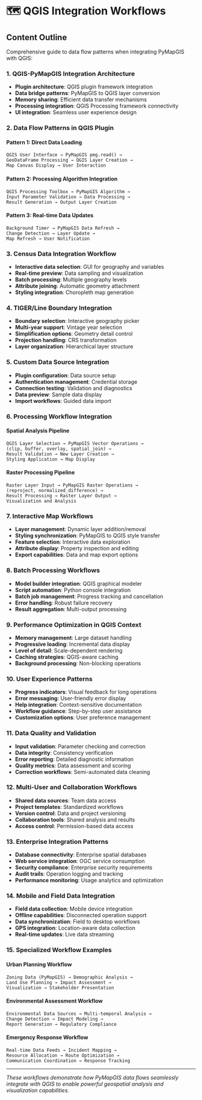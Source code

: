 # 🗺️ QGIS Integration Workflows

## Content Outline

Comprehensive guide to data flow patterns when integrating PyMapGIS with QGIS:

### 1. QGIS-PyMapGIS Integration Architecture
- **Plugin architecture**: QGIS plugin framework integration
- **Data bridge patterns**: PyMapGIS to QGIS layer conversion
- **Memory sharing**: Efficient data transfer mechanisms
- **Processing integration**: QGIS Processing framework connectivity
- **UI integration**: Seamless user experience design

### 2. Data Flow Patterns in QGIS Plugin

#### Pattern 1: Direct Data Loading
```
QGIS User Interface → PyMapGIS pmg.read() → 
GeoDataFrame Processing → QGIS Layer Creation → 
Map Canvas Display → User Interaction
```

#### Pattern 2: Processing Algorithm Integration
```
QGIS Processing Toolbox → PyMapGIS Algorithm → 
Input Parameter Validation → Data Processing → 
Result Generation → Output Layer Creation
```

#### Pattern 3: Real-time Data Updates
```
Background Timer → PyMapGIS Data Refresh → 
Change Detection → Layer Update → 
Map Refresh → User Notification
```

### 3. Census Data Integration Workflow
- **Interactive data selection**: GUI for geography and variables
- **Real-time preview**: Data sampling and visualization
- **Batch processing**: Multiple geography levels
- **Attribute joining**: Automatic geometry attachment
- **Styling integration**: Choropleth map generation

### 4. TIGER/Line Boundary Integration
- **Boundary selection**: Interactive geography picker
- **Multi-year support**: Vintage year selection
- **Simplification options**: Geometry detail control
- **Projection handling**: CRS transformation
- **Layer organization**: Hierarchical layer structure

### 5. Custom Data Source Integration
- **Plugin configuration**: Data source setup
- **Authentication management**: Credential storage
- **Connection testing**: Validation and diagnostics
- **Data preview**: Sample data display
- **Import workflows**: Guided data import

### 6. Processing Workflow Integration

#### Spatial Analysis Pipeline
```
QGIS Layer Selection → PyMapGIS Vector Operations → 
(clip, buffer, overlay, spatial_join) → 
Result Validation → New Layer Creation → 
Styling Application → Map Display
```

#### Raster Processing Pipeline
```
Raster Layer Input → PyMapGIS Raster Operations → 
(reproject, normalized_difference) → 
Result Processing → Raster Layer Output → 
Visualization and Analysis
```

### 7. Interactive Map Workflows
- **Layer management**: Dynamic layer addition/removal
- **Styling synchronization**: PyMapGIS to QGIS style transfer
- **Feature selection**: Interactive data exploration
- **Attribute display**: Property inspection and editing
- **Export capabilities**: Data and map export options

### 8. Batch Processing Workflows
- **Model builder integration**: QGIS graphical modeler
- **Script automation**: Python console integration
- **Batch job management**: Progress tracking and cancellation
- **Error handling**: Robust failure recovery
- **Result aggregation**: Multi-output processing

### 9. Performance Optimization in QGIS Context
- **Memory management**: Large dataset handling
- **Progressive loading**: Incremental data display
- **Level of detail**: Scale-dependent rendering
- **Caching strategies**: QGIS-aware caching
- **Background processing**: Non-blocking operations

### 10. User Experience Patterns
- **Progress indicators**: Visual feedback for long operations
- **Error messaging**: User-friendly error display
- **Help integration**: Context-sensitive documentation
- **Workflow guidance**: Step-by-step user assistance
- **Customization options**: User preference management

### 11. Data Quality and Validation
- **Input validation**: Parameter checking and correction
- **Data integrity**: Consistency verification
- **Error reporting**: Detailed diagnostic information
- **Quality metrics**: Data assessment and scoring
- **Correction workflows**: Semi-automated data cleaning

### 12. Multi-User and Collaboration Workflows
- **Shared data sources**: Team data access
- **Project templates**: Standardized workflows
- **Version control**: Data and project versioning
- **Collaboration tools**: Shared analysis and results
- **Access control**: Permission-based data access

### 13. Enterprise Integration Patterns
- **Database connectivity**: Enterprise spatial databases
- **Web service integration**: OGC service consumption
- **Security compliance**: Enterprise security requirements
- **Audit trails**: Operation logging and tracking
- **Performance monitoring**: Usage analytics and optimization

### 14. Mobile and Field Data Integration
- **Field data collection**: Mobile device integration
- **Offline capabilities**: Disconnected operation support
- **Data synchronization**: Field to desktop workflows
- **GPS integration**: Location-aware data collection
- **Real-time updates**: Live data streaming

### 15. Specialized Workflow Examples

#### Urban Planning Workflow
```
Zoning Data (PyMapGIS) → Demographic Analysis → 
Land Use Planning → Impact Assessment → 
Visualization → Stakeholder Presentation
```

#### Environmental Assessment Workflow
```
Environmental Data Sources → Multi-temporal Analysis → 
Change Detection → Impact Modeling → 
Report Generation → Regulatory Compliance
```

#### Emergency Response Workflow
```
Real-time Data Feeds → Incident Mapping → 
Resource Allocation → Route Optimization → 
Communication Coordination → Response Tracking
```

---

*These workflows demonstrate how PyMapGIS data flows seamlessly integrate with QGIS to enable powerful geospatial analysis and visualization capabilities.*
